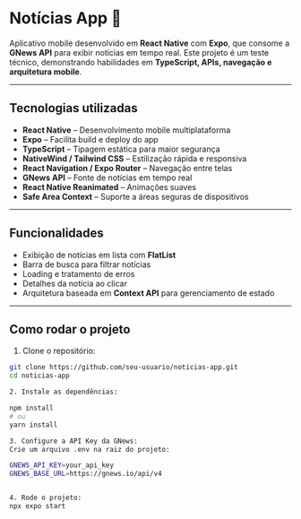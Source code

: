 # Notícias App 🚀

Aplicativo mobile desenvolvido em **React Native** com **Expo**, que consome a **GNews API** para exibir notícias em tempo real. Este projeto é um teste técnico, demonstrando habilidades em **TypeScript, APIs, navegação e arquitetura mobile**.

---

## Tecnologias utilizadas

- **React Native** – Desenvolvimento mobile multiplataforma
- **Expo** – Facilita build e deploy do app
- **TypeScript** – Tipagem estática para maior segurança
- **NativeWind / Tailwind CSS** – Estilização rápida e responsiva
- **React Navigation / Expo Router** – Navegação entre telas
- **GNews API** – Fonte de notícias em tempo real
- **React Native Reanimated** – Animações suaves
- **Safe Area Context** – Suporte a áreas seguras de dispositivos

---

## Funcionalidades

- Exibição de notícias em lista com **FlatList**
- Barra de busca para filtrar notícias
- Loading e tratamento de erros
- Detalhes da notícia ao clicar
- Arquitetura baseada em **Context API** para gerenciamento de estado

---

## Como rodar o projeto

1. Clone o repositório:

```bash
git clone https://github.com/seu-usuario/noticias-app.git
cd noticias-app

2. Instale as dependências:

npm install
# ou
yarn install

3. Configure a API Key da GNews:
Crie um arquivo .env na raiz do projeto:

GNEWS_API_KEY=your_api_key
GNEWS_BASE_URL=https://gnews.io/api/v4


4. Rode o projeto:
npx expo start



```
